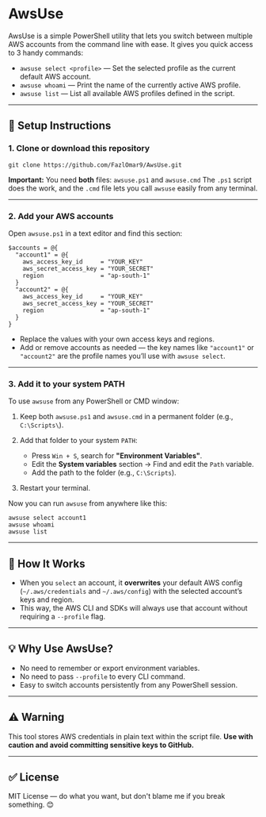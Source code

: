 # AwsUse

AwsUse is a simple PowerShell utility that lets you switch between multiple AWS accounts from the command line with ease.
It gives you quick access to 3 handy commands:

* `awsuse select <profile>` — Set the selected profile as the current default AWS account.
* `awsuse whoami` — Print the name of the currently active AWS profile.
* `awsuse list` — List all available AWS profiles defined in the script.

---

## 🔧 Setup Instructions

### 1. Clone or download this repository

```
git clone https://github.com/FazlOmar9/AwsUse.git
```

**Important:** You need **both** files: `awsuse.ps1` and `awsuse.cmd`
The `.ps1` script does the work, and the `.cmd` file lets you call `awsuse` easily from any terminal.

---

### 2. Add your AWS accounts

Open `awsuse.ps1` in a text editor and find this section:

```
$accounts = @{
  "account1" = @{
    aws_access_key_id     = "YOUR_KEY"
    aws_secret_access_key = "YOUR_SECRET"
    region                = "ap-south-1"
  }
  "account2" = @{
    aws_access_key_id     = "YOUR_KEY"
    aws_secret_access_key = "YOUR_SECRET"
    region                = "ap-south-1"
  }
}
```

* Replace the values with your own access keys and regions.
* Add or remove accounts as needed — the key names like `"account1"` or `"account2"` are the profile names you’ll use with `awsuse select`.

---

### 3. Add it to your system PATH

To use `awsuse` from any PowerShell or CMD window:

1. Keep both `awsuse.ps1` and `awsuse.cmd` in a permanent folder (e.g., `C:\Scripts\`).
2. Add that folder to your system `PATH`:

   * Press `Win + S`, search for **"Environment Variables"**.
   * Edit the **System variables** section → Find and edit the `Path` variable.
   * Add the path to the folder (e.g., `C:\Scripts`).
3. Restart your terminal.

Now you can run `awsuse` from anywhere like this:

```
awsuse select account1
awsuse whoami
awsuse list
```

---

## 📁 How It Works

* When you `select` an account, it **overwrites** your default AWS config (`~/.aws/credentials` and `~/.aws/config`) with the selected account’s keys and region.
* This way, the AWS CLI and SDKs will always use that account without requiring a `--profile` flag.

---

## 💡 Why Use AwsUse?

* No need to remember or export environment variables.
* No need to pass `--profile` to every CLI command.
* Easy to switch accounts persistently from any PowerShell session.

---

## ⚠️ Warning

This tool stores AWS credentials in plain text within the script file.
**Use with caution and avoid committing sensitive keys to GitHub.**

---

## ✅ License

MIT License — do what you want, but don't blame me if you break something. 😊
